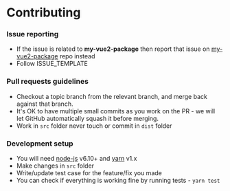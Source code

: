 # Contributing

###  Issue reporting
* If the issue is related to **my-vue2-package** then report that issue on [my-vue2-package](https://github.com/lyndonkieljerymiah/MyVue2Package/issues) repo instead
* Follow ISSUE_TEMPLATE  

### Pull requests guidelines
* Checkout a topic branch from the relevant branch, and merge back against that branch.
* It's OK to have multiple small commits as you work on the PR - we will let GitHub automatically squash it before merging.
* Work in ``src`` folder never touch or commit in ``dist`` folder


### Development setup
* You will need [node-js](http://nodejs.org/) v6.10+ and [yarn](https://yarnpkg.com) v1.x
* Make changes in ``src`` folder
* Write/update test case for the feature/fix you made 
* You can check if everything is working fine by running tests - `yarn test`
